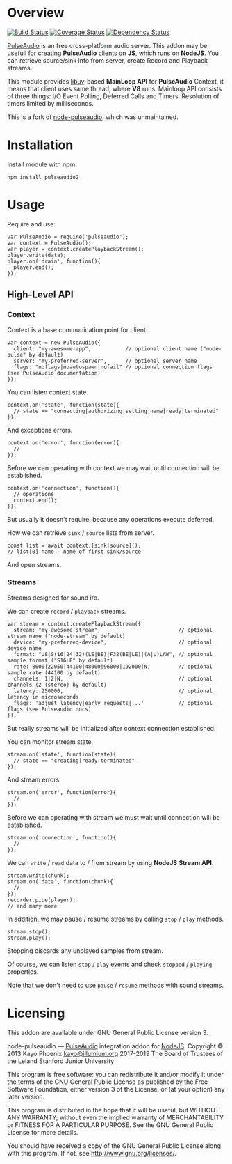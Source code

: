 # Overview

[![Build Status](https://travis-ci.org/Stanford-Mobisocial-IoT-Lab/node-pulseaudio.svg?branch=master)](https://travis-ci.org/Stanford-Mobisocial-IoT-Lab/node-pulseaudio) [![Coverage Status](https://coveralls.io/repos/github/Stanford-Mobisocial-IoT-Lab/node-pulseaudio/badge.svg?branch=master)](https://coveralls.io/github/Stanford-Mobisocial-IoT-Lab/node-pulseaudio?branch=master) [![Dependency Status](https://david-dm.org/Stanford-Mobisocial-IoT-Lab/node-pulseaudio/status.svg)](https://david-dm.org/Stanford-Mobisocial-IoT-Lab/node-pulseaudio)

[PulseAudio](http://www.freedesktop.org/wiki/Software/PulseAudio/) is an free cross-platform audio server. This addon may be usefull for creating **PulseAudio** clients on **JS**, which runs on **NodeJS**.
You can retrieve source/sink info from server, create Record and Playback streams.

This module provides [libuv](https://github.com/joyent/libuv)-based **MainLoop API** for **PulseAudio** Context, it means that client uses same thread, where **V8** runs.
Mainloop API consists of three things: I/O Event Polling, Deferred Calls and Timers. Resolution of timers limited by milliseconds.

This is a fork of [node-pulseaudio](https://bitbucket.org/kayo/node-pulseaudio), which was unmaintained.

# Installation

Install module with npm:

    npm install pulseaudio2

# Usage

Require and use:

    var PulseAudio = require('pulseaudio');
    var context = PulseAudio();
    var player = context.createPlaybackStream();
    player.write(data);
    player.on('drain', function(){
      player.end();
    });

## High-Level API

### Context

Context is a base communication point for client.

    var context = new PulseAudio({
      client: "my-awesome-app",           // optional client name ("node-pulse" by default)
      server: "my-preferred-server",      // optional server name
      flags: "noflags|noautospawn|nofail" // optional connection flags (see PulseAudio documentation)
    });

You can listen context state.

    context.on('state', function(state){
      // state == "connecting|authorizing|setting_name|ready|terminated"
    });

And exceptions errors.

    context.on('error', function(error){
      //
    });

Before we can operating with context we may wait until connection will be established.

    context.on('connection', function(){
      // operations
      context.end();
    });

But usually it doesn't require, because any operations execute deferred.

How we can retrieve `sink` / `source` lists from server.

    const list = await context.[sink|source]();
    // list[0].name - name of first sink/source

And open streams.

### Streams

Streams designed for sound i/o.

We can create `record` / `playback` streams.

    var stream = context.createPlaybackStream({
      stream: "my-awesome-stream",                         // optional stream name ("node-stream" by default)
      device: "my-preferred-device",                       // optional device name
      format: "U8|S(16|24|32)(LE|BE)|F32(BE|LE)|(A|U)LAW", // optional sample format ("S16LE" by default)
      rate: 8000|22050|44100|48000|96000|192000|N,         // optional sample rate (44100 by default)
      channels: 1|2|N,                                     // optional channels (2 (stereo) by default)
      latency: 250000,                                     // optional latency in microseconds
      flags: 'adjust_latency|early_requests|...'           // optional flags (see Pulseaudio docs)
    });

But really streams will be initialized after context connection established.

You can monitor stream state.

    stream.on('state', function(state){
      // state == "creating|ready|terminated"
    });

And stream errors.

    stream.on('error', function(error){
      //
    });

Before we can operating with stream we must wait until connection will be established.

    stream.on('connection', function(){
      //
    });

We can `write` / `read` data to / from stream by using **NodeJS** **Stream API**.

    stream.write(chunk);
    stream.on('data', function(chunk){
      //
    });
    recorder.pipe(player);
    // and many more

In addition, we may pause / resume streams by calling `stop` / `play` methods.

    stream.stop();
    stream.play();

Stopping discards any unplayed samples from stream.

Of course, we can listen `stop` / `play` events and check `stopped` / `playing` properties.

Note that we don't need to use `pause` / `resume` methods with sound streams.

# Licensing

This addon are available under GNU General Public License version 3.

node-pulseaudio — [PulseAudio](http://www.freedesktop.org/wiki/Software/PulseAudio/) integration addon for [NodeJS](http://nodejs.org/).
Copyright © 2013  Kayo Phoenix <kayo@illumium.org>
            2017-2019 The Board of Trustees of the Leland Stanford Junior University

This program is free software: you can redistribute it and/or modify
it under the terms of the GNU General Public License as published by
the Free Software Foundation, either version 3 of the License, or
(at your option) any later version.

This program is distributed in the hope that it will be useful,
but WITHOUT ANY WARRANTY; without even the implied warranty of
MERCHANTABILITY or FITNESS FOR A PARTICULAR PURPOSE.  See the
GNU General Public License for more details.

You should have received a copy of the GNU General Public License
along with this program. If not, see <http://www.gnu.org/licenses/>.
